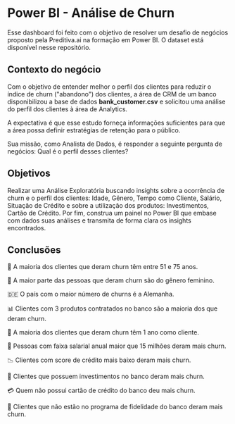 # Power BI - Análise de Churn

Esse dashboard foi feito com o objetivo de resolver um desafio de negócios proposto pela Preditiva.ai na formação em Power BI.
O dataset está disponível nesse repositório.

## Contexto do negócio

Com o objetivo de entender melhor o perfil dos clientes para reduzir o índice de churn ("abandono") dos clientes, a área de CRM de um banco disponibilizou a base de dados **bank_customer.csv** e solicitou uma análise do perfil dos clientes à área de Analytics.

A expectativa é que esse estudo forneça informações suficientes para que a área possa definir estratégias de retenção para o público.

Sua missão, como Analista de Dados, é responder a seguinte pergunta de negócios: Qual é o perfil desses clientes?

## Objetivos

Realizar uma Análise Exploratória buscando insights sobre a ocorrência de churn e o perfil dos clientes: Idade, Gênero, Tempo como Cliente, Salário, Situação de Crédito e sobre a utilização dos produtos: Investimentos, Cartão de Crédito. Por fim, construa um painel no Power BI que embase com dados suas análises e transmita de forma clara os insights encontrados.

## Conclusões

👵 A maioria dos clientes que deram churn têm entre 51 e 75 anos.

👩 A maior parte das pessoas que deram churn são do gênero feminino.

🇩🇪 O país com o maior número de churns é a Alemanha.

📊 Clientes com 3 produtos contratados no banco são a maioria dos que deram churn.

📅 A maioria dos clientes que deram churn têm 1 ano como cliente.

💸 Pessoas com faixa salarial anual maior que 15 milhões deram mais churn.

📉 Clientes com score de crédito mais baixo deram mais churn.

💼 Clientes que possuem investimentos no banco deram mais churn.

💳 Quem não possui cartão de crédito do banco deu mais churn.

🎁 Clientes que não estão no programa de fidelidade do banco deram mais churn.
